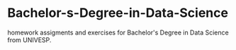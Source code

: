 # Bachelor-s-Degree-in-Data-Science
homework assigments and exercises for Bachelor's Degree in Data Science from UNIVESP.
